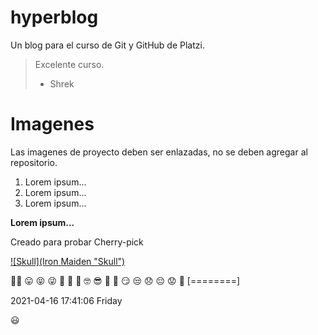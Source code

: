 # hyperblog
Un blog para el curso de Git y GitHub  de Platzi.
> Excelente curso.
> - Shrek

# Imagenes

Las imagenes de proyecto deben ser enlazadas, no se deben agregar al repositorio.

1. Lorem ipsum...
2. Lorem ipsum...
3. Lorem ipsum...

**Lorem ipsum...**

Creado para probar Cherry-pick

[![Skull](Iron Maiden "Skull")](https://i.imgur.com/Wri8ntX.jpg "Skull")

🤑😋 😛 😝 😜 🤪 🤨 🧐 🤓 😎 🤩 🥳 😏 😒 😞 😔 😟
👔 
[========]

2021-04-16 17:41:06 Friday

:smiley:
